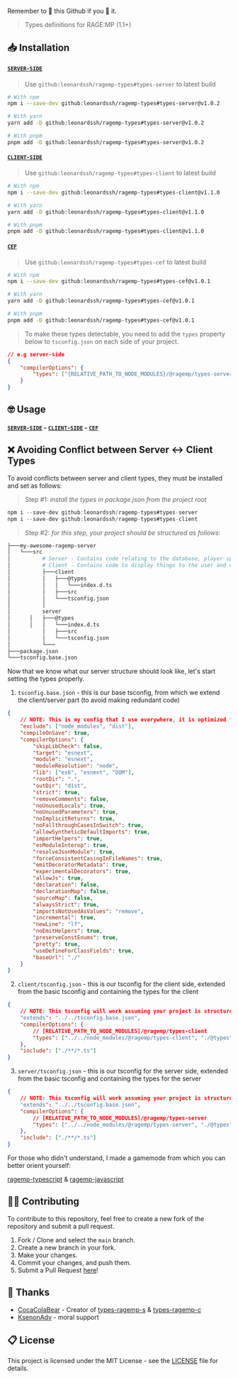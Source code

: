 Remember to 🌟 this Github if you 💖 it.

> Types definitions for RAGE:MP (1.1+)

## 📥 Installation

#### [`SERVER-SIDE`](https://github.com/LeonardSSH/ragemp-types/tree/main/packages/server)

> Use `github:leonardssh/ragemp-types#types-server` to latest build

```bash
# With npm
npm i --save-dev github:leonardssh/ragemp-types#types-server@v1.0.2

# With yarn
yarn add -D github:leonardssh/ragemp-types#types-server@v1.0.2

# With pnpm
pnpm add -D github:leonardssh/ragemp-types#types-server@v1.0.2
```

#### [`CLIENT-SIDE`](https://github.com/LeonardSSH/ragemp-types/tree/main/packages/client)

> Use `github:leonardssh/ragemp-types#types-client` to latest build

```bash
# With npm
npm i --save-dev github:leonardssh/ragemp-types#types-client@v1.1.0

# With yarn
yarn add -D github:leonardssh/ragemp-types#types-client@v1.1.0

# With pnpm
pnpm add -D github:leonardssh/ragemp-types#types-client@v1.1.0
```

#### [`CEF`](https://github.com/LeonardSSH/ragemp-types/tree/main/packages/cef)

> Use `github:leonardssh/ragemp-types#types-cef` to latest build

```bash
# With npm
npm i --save-dev github:leonardssh/ragemp-types#types-cef@v1.0.1

# With yarn
yarn add -D github:leonardssh/ragemp-types#types-cef@v1.0.1

# With pnpm
pnpm add -D github:leonardssh/ragemp-types#types-cef@v1.0.1
```

> To make these types detectable, you need to add the `types` property below to `tsconfig.json` on each side of your project.

```json
// e.g server-side
{
	"compilerOptions": {
		"types": ["{RELATIVE_PATH_TO_NODE_MODULES}/@ragemp/types-server"]
	}
}
```

## 🤓 Usage

#### [`SERVER-SIDE`](https://github.com/LeonardSSH/ragemp-types/tree/main/packages/server) - [`CLIENT-SIDE`](https://github.com/LeonardSSH/ragemp-types/tree/main/packages/client) - [`CEF`](https://github.com/LeonardSSH/ragemp-types/tree/main/packages/cef)

## ❌ Avoiding Conflict between Server <-> Client Types

To avoid conflicts between server and client types, they must be installed and set as follows:

> Step #1: _install the types in package.json from the project root_

```ts
npm i --save-dev github:leonardssh/ragemp-types#types-server
npm i --save-dev github:leonardssh/ragemp-types#types-client
```

> Step #2: _for this step, your project should be structured as follows:_

```sh
├───my-awesome-ragemp-server
│   └───src
│    	   # Server - Contains code relating to the database, player spawning, etc.
│    	   # Client - Contains code to display things to the user and do things to them.
│     	   ├───client
│          │   ├───@types
│          │   │   └───index.d.ts
│          │   ├───src
│          │   └───tsconfig.json
│          │
│     	   server
│	   │   ├───@types
│ 	   │   │   └───index.d.ts
│          │   ├───src
│          │   └───tsconfig.json
│          └───
├───package.json
└───tsconfig.base.json
```

Now that we know what our server structure should look like, let's start setting the types properly.

1. `tsconfig.base.json` - this is our base tsconfig, from which we extend the client/server part (to avoid making redundant code)

```json
{
	// NOTE: This is my config that I use everywhere, it is optimized for the cleanest and best code.
	"exclude": ["node_modules", "dist"],
	"compileOnSave": true,
	"compilerOptions": {
		"skipLibCheck": false,
		"target": "esnext",
		"module": "esnext",
		"moduleResolution": "node",
		"lib": ["es6", "esnext", "DOM"],
		"rootDir": ".",
		"outDir": "dist",
		"strict": true,
		"removeComments": false,
		"noUnusedLocals": true,
		"noUnusedParameters": true,
		"noImplicitReturns": true,
		"noFallthroughCasesInSwitch": true,
		"allowSyntheticDefaultImports": true,
		"importHelpers": true,
		"esModuleInterop": true,
		"resolveJsonModule": true,
		"forceConsistentCasingInFileNames": true,
		"emitDecoratorMetadata": true,
		"experimentalDecorators": true,
		"allowJs": true,
		"declaration": false,
		"declarationMap": false,
		"sourceMap": false,
		"alwaysStrict": true,
		"importsNotUsedAsValues": "remove",
		"incremental": true,
		"newLine": "lf",
		"noEmitHelpers": true,
		"preserveConstEnums": true,
		"pretty": true,
		"useDefineForClassFields": true,
		"baseUrl": "./"
	}
}
```

2. `client/tsconfig.json` - this is our tsconfig for the client side, extended from the basic tsconfig and containing the types for the client

```json
{
	// NOTE: This tsconfig will work assuming your project is structured as described above.
	"extends": "../../tsconfig.base.json",
	"compilerOptions": {
		// [RELATIVE_PATH_TO_NODE_MODULES]/@ragemp/types-client
		"types": ["../../node_modules/@ragemp/types-client", "./@types"]
	},
	"include": ["./**/*.ts"]
}
```

3. `server/tsconfig.json` - this is our tsconfig for the server side, extended from the basic tsconfig and containing the types for the server

```json
{
	// NOTE: This tsconfig will work assuming your project is structured as described above.
	"extends": "../../tsconfig.base.json",
	"compilerOptions": {
		// [RELATIVE_PATH_TO_NODE_MODULES]/@ragemp/types-server
		"types": ["../../node_modules/@ragemp/types-server", "./@types"]
	},
	"include": ["./**/*.ts"]
}
```

For those who didn't understand, I made a gamemode from which you can better orient yourself:

[ragemp-typescript](https://github.com/LeonardSSH/ragemp-typescript) & [ragemp-javascript](https://github.com/LeonardSSH/ragemp-javascript)

## 👨‍💻 Contributing

To contribute to this repository, feel free to create a new fork of the repository and submit a pull request.

1. Fork / Clone and select the `main` branch.
2. Create a new branch in your fork.
3. Make your changes.
4. Commit your changes, and push them.
5. Submit a Pull Request [here](https://github.com/leonardssh/ragemp-types/pulls)!

## 🎉 Thanks

-   [CocaColaBear](https://github.com/CocaColaBear/) - Creator of [types-ragemp-s](https://github.com/CocaColaBear/types-ragemp-s) & [types-ragemp-c](https://github.com/CocaColaBear/types-ragemp-c)
-   [KsenonAdv](https://github.com/ksenonadv) - moral support

## 📋 License

This project is licensed under the MIT License - see the [LICENSE](LICENSE) file for details.
